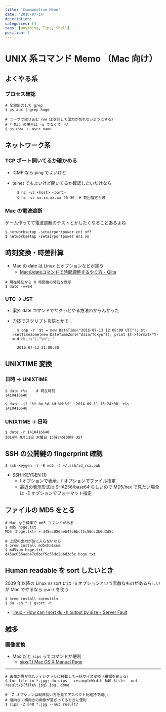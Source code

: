 ```yaml
---
title: 'Commandline Memo'
date: '2016-07-14'
description:
categories: []
tags: [anything, Tips, Shell]
position: 7
---
```


# UNIX 系コマンド Memo （Mac 向け）

## よくやる系

### プロセス確認

    # 全部出力して grep
    $ ps aux | grep hoge

    # ユーザで絞り込む（ww は改行して出力が切れないようにする）
    # * Mac の場合は -u でなくて -U
    $ ps uww -u user_name

## ネットワーク系

### TCP ポート開いてるか確かめる

- ICMP なら ping でよいけど
- telnet でもよいけど開いてるか確認したいだけなら

        $ nc -vz <host> <port>
        $ nc -vz xx.xx.xx.xx 20-30  # 範囲指定も可

### Mac の電波遮断

ゲーム作ってて電波遮断のテストとかしたくなることあるよね

    $ networksetup -setairportpower en1 off
    $ networksetup -setairportpower en1 on

## 時刻変換・時差計算

- Mac の date は Linux とオプションなどが違う
    - [Macのdateコマンドで時間調整するやり方 - Qiita](http://qiita.com/hid_tgc/items/a82e00112a3683ede528)

```
# 現在時刻から 9 時間後の時刻を表示
$ date -v+9H
```

### UTC → JST

- 案外 date コマンドでサクっとやる方法わからんかった
- 力技でスクリプト言語とかで：

        $ php -r '$t = new DateTime("2016-07-13 12:00:00 UTC"); $t->setTimeZone(new DateTimeZone("Asia/Tokyo")); print $t->format("Y-m-d H:i:s")."\n"; '
        
        2016-07-13 21:00:00

## UNIXTIME 変換

### 日時 → UNIXTIME

    $ date +%s    # 現在時刻 
    1410416640

    $ date -jf '%Y-%m-%d %H:%M:%S' '2014-09-11 15:24:00' +%s
    1410416640

### UNIXTIME → 日時

    $ date -r 1410416640
    2014年 9月11日 木曜日 15時24分00秒 JST

## SSH の公開鍵の fingerprint 確認

    $ ssh-keygen -l -E md5 -f ~/.ssh/id_rsa.pub

- [SSH-KEYGEN (1)](http://euske.github.io/openssh-jman/ssh-keygen.html)
    - l オプションで表示、f オプションでファイル指定
    - 最近の表示形式は SHA256/base64 らしいので
      MD5/hex で見たい場合は -E オプションでフォーマット指定

## ファイルの MD5 をとる

    # Mac なら標準で md5 コマンドがある
    $ md5 hoge.txt
    MD5 (hoge.txt) = d45ac056aeb47c6bcf5c56dc2b6d3d5c

    # 上記の出力が気に入らないなら
    $ brew install md5sha1sum
    $ md5sum hoge.txt
    d45ac056aeb47c6bcf5c56dc2b6d3d5c hoge.txt

## Human readable を sort したいとき
2009 年以降の Linux の sort には `-h` オプションという素敵なものがあるらしいが
Mac でやるなら `gsort` を使う

    $ brew install coreutils
    $ du -sh * | gsort -h

- [linux - How can I sort du -h output by size - Server Fault](http://serverfault.com/questions/62411/how-can-i-sort-du-h-output-by-size)

## 雑多

### 画像変換

- Mac だと `sips` ってコマンドが便利
    - [sips(1) Mac OS X Manual Page](https://developer.apple.com/legacy/library/documentation/Darwin/Reference/ManPages/man1/sips.1.html)

____

    # 画像が置かれたディレクトリに移動して一括サイズ変換（横幅を揃える）
    $ for file in *.jpg; do sips --resampleWidth 640 $file --out result/${file%.jpg}.jpg; done

    # -Z オプションは縦横長い方を見てアスペクト比維持で縮小
    # 縦向き・横向きの画像が混ざってるときに便利
    $ sips -Z 640 *.jpg --out result/

